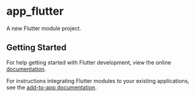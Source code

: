 # app_flutter

A new Flutter module project.

## Getting Started

For help getting started with Flutter development, view the online
[documentation](https://flutter.dev/).

For instructions integrating Flutter modules to your existing applications, see
the [add-to-app documentation](https://flutter.dev/docs/development/add-to-app).
